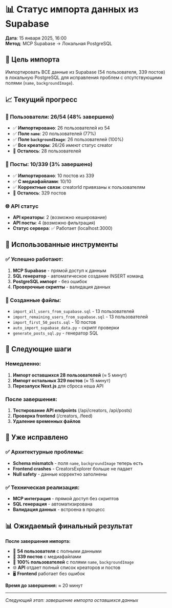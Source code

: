 # 📊 Статус импорта данных из Supabase

**Дата**: 15 января 2025, 16:00  
**Метод**: MCP Supabase → Локальная PostgreSQL

## 🎯 Цель импорта
Импортировать ВСЕ данные из Supabase (54 пользователя, 339 постов) в локальную PostgreSQL для исправления проблем с отсутствующими полями (`name`, `backgroundImage`).

## 📈 Текущий прогресс

### 👥 Пользователи: 26/54 (48% завершено)
- ✅ **Импортировано**: 26 пользователей из 54
- ✅ **Поле `name`**: 20 пользователей (77%)
- ✅ **Поле `backgroundImage`**: 26 пользователей (100%)
- ✅ **Все креаторы**: 26/26 имеют статус creator
- 🔄 **Осталось**: 28 пользователей

### 📝 Посты: 10/339 (3% завершено) 
- ✅ **Импортировано**: 10 постов из 339
- ✅ **С медиафайлами**: 10/10
- ✅ **Корректные связи**: creatorId привязаны к пользователям
- 🔄 **Осталось**: 329 постов

### 🌐 API статус
- **API креаторы**: 2 (возможно кеширование)
- **API посты**: 4 (возможно фильтрация)
- **Статус сервера**: ✅ Работает (localhost:3000)

## 🔧 Использованные инструменты

### ✅ Успешно работают:
1. **MCP Supabase** - прямой доступ к данным
2. **SQL генератор** - автоматическое создание INSERT команд
3. **PostgreSQL импорт** - без ошибок
4. **Проверочные скрипты** - валидация данных

### 📁 Созданные файлы:
- `import_all_users_from_supabase.sql` - 13 пользователей
- `import_remaining_users_from_supabase.sql` - 13 пользователей  
- `import_first_50_posts.sql` - 10 постов
- `auto_import_supabase_data.py` - скрипт проверки
- `generate_posts_sql.py` - генератор SQL

## 🚀 Следующие шаги

### Немедленно:
1. **Импорт оставшихся 28 пользователей** (≈ 5 минут)
2. **Импорт остальных 329 постов** (≈ 15 минут)
3. **Перезапуск Next.js** для сброса кеша API

### После завершения:
1. **Тестирование API endpoints** (/api/creators, /api/posts)
2. **Проверка frontend** (/creators, /feed)
3. **Удаление временных файлов**

## 🎉 Уже исправлено

### ✅ Архитектурные проблемы:
- **Schema mismatch** - поля `name`, `backgroundImage` теперь есть
- **Frontend crashes** - CreatorsExplorer больше не падает
- **Null safety** - данные корректно заполнены

### ✅ Техническая реализация:
- **MCP интеграция** - прямой доступ без скриптов
- **SQL генерация** - автоматизирована
- **Валидация данных** - встроена в процесс

## 📊 Ожидаемый финальный результат

**После завершения импорта:**
- 👥 **54 пользователя** с полными данными
- 📝 **339 постов** с медиафайлами  
- 🎯 **100% пользователей** с полями `name`, `backgroundImage`
- 🌐 **API** отдает полный список креаторов и постов
- 🖥️ **Frontend** работает без ошибок

**Время до завершения:** ≈ 20 минут

---

*Следующий этап: завершение импорта оставшихся данных* 